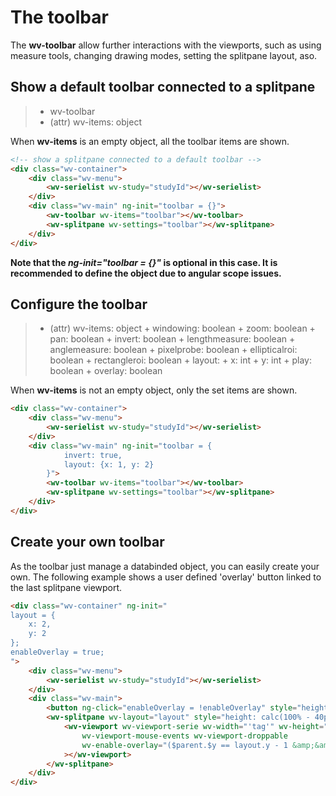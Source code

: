 # The toolbar

The **wv-toolbar** allow further interactions with the viewports, such as using measure tools, changing drawing modes, setting the splitpane layout, aso.

## Show a default toolbar connected to a splitpane

> - wv-toolbar
> - (attr) wv-items: object

When **wv-items** is an empty object, all the toolbar items are shown.

```html
<!-- show a splitpane connected to a default toolbar -->
<div class="wv-container">
    <div class="wv-menu">
        <wv-serielist wv-study="studyId"></wv-serielist>
    </div>
    <div class="wv-main" ng-init="toolbar = {}">
        <wv-toolbar wv-items="toolbar"></wv-toolbar>
        <wv-splitpane wv-settings="toolbar"></wv-splitpane>
    </div>
</div>
```

__Note that the *ng-init="toolbar = {}"* is optional in this case. It is recommended to define the object due to angular scope issues.__

## Configure the toolbar

> - (attr) wv-items: object
>       + windowing: boolean
>       + zoom: boolean
>       + pan: boolean
>       + invert: boolean
>       + lengthmeasure: boolean
>       + anglemeasure: boolean
>       + pixelprobe: boolean
>       + ellipticalroi: boolean
>       + rectangleroi: boolean
>       + layout:
>           +   x: int
>           +   y: int
>       + play: boolean
>       + overlay: boolean

When **wv-items** is not an empty object, only the set items are shown.

```html
<div class="wv-container">
    <div class="wv-menu">
        <wv-serielist wv-study="studyId"></wv-serielist>
    </div>
    <div class="wv-main" ng-init="toolbar = {
            invert: true,
            layout: {x: 1, y: 2}
        }">
        <wv-toolbar wv-items="toolbar"></wv-toolbar>
        <wv-splitpane wv-settings="toolbar"></wv-splitpane>
    </div>
</div>
```


## Create your own toolbar

As the toolbar just manage a databinded object, you can easily create your own. 
The following example shows a user defined 'overlay' button linked to the last splitpane viewport.

```html
<div class="wv-container" ng-init="
layout = {
    x: 2,
    y: 2
};
enableOverlay = true;
">
    <div class="wv-menu">
        <wv-serielist wv-study="studyId"></wv-serielist>
    </div>
    <div class="wv-main">
        <button ng-click="enableOverlay = !enableOverlay" style="height: 40px; margin: 0;">toggle last overlay</button>
        <wv-splitpane wv-layout="layout" style="height: calc(100% - 40px); display:block;">
            <wv-viewport wv-viewport-serie wv-width="'tag'" wv-height="'tag'"
                wv-viewport-mouse-events wv-viewport-droppable
                wv-enable-overlay="($parent.$y == layout.y - 1 &amp;&amp; $parent.$x == layout.x - 1) ? enableOverlay : true"
            ></wv-viewport>
        </wv-splitpane>
    </div>
</div>
```
